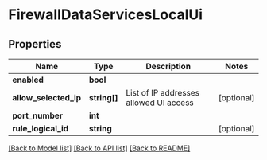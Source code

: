 # FirewallDataServicesLocalUi

## Properties
Name | Type | Description | Notes
------------ | ------------- | ------------- | -------------
**enabled** | **bool** |  | 
**allow_selected_ip** | **string[]** | List of IP addresses allowed UI access | [optional] 
**port_number** | **int** |  | 
**rule_logical_id** | **string** |  | [optional] 

[[Back to Model list]](../README.md#documentation-for-models) [[Back to API list]](../README.md#documentation-for-api-endpoints) [[Back to README]](../README.md)


